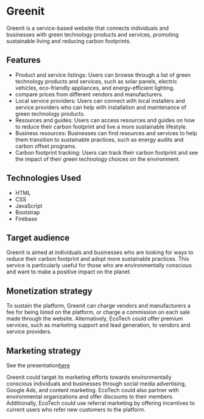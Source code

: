 # Greenit
<p>Greenit is a service-based website that connects individuals and businesses with green technology products and services, promoting sustainable living and reducing carbon footprints.</p>

<h2>Features</h2>
<ul>
<li>Product and service listings: Users can browse through a list of green technology products and services, such as solar panels, electric vehicles, eco-friendly appliances, and energy-efficient lighting.</li>
<li>compare prices from different vendors and manufacturers.</li>
<li>Local service providers: Users can connect with local installers and service providers who can help with installation and maintenance of green technology products.</li>
<li>Resources and guides: Users can access resources and guides on how to reduce their carbon footprint and live a more sustainable lifestyle.</li>
<li>Business resources: Businesses can find resources and services to help them transition to sustainable practices, such as energy audits and carbon offset programs.</li>
<li>Carbon footprint tracking: Users can track their carbon footprint and see the impact of their green technology choices on the environment.</li>
</ul>

<h2>Technologies Used</h2>
<ul>
<li>HTML</li>
<li>CSS</li>
<li>JavaScript</li>
<li>Bootstrap</li>
<li>Firebase</li>
</ul>

<h2>Target audience</h2>
<p>Greenit is aimed at individuals and businesses who are looking for ways to reduce their carbon footprint and adopt more sustainable practices. This service is particularly useful for those who are environmentally conscious and want to make a positive impact on the planet.

<h2>Monetization strategy</h2>

<p>To sustain the platform, Greenit can charge vendors and manufacturers a fee for being listed on the platform, or charge a commission on each sale made through the website. Alternatively, EcoTech could offer premium services, such as marketing support and lead generation, to vendors and service providers.</p>

<h2>Marketing strategy</h2>

See the presentation<a href="https://www.canva.com/design/DAFcWOFM_2Q/LtFkliGzWB7lJakB9-W3RA/edit?utm_content=DAFcWOFM_2Q&utm_campaign=designshare&utm_medium=link2&utm_source=sharebutton">here</a>

<p>Greenit could target its marketing efforts towards environmentally conscious individuals and businesses through social media advertising, Google Ads, and content marketing. EcoTech could also partner with environmental organizations and offer discounts to their members. Additionally, EcoTech could use referral marketing by offering incentives to current users who refer new customers to the platform.</p>




